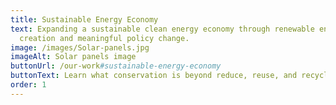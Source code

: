 ```yaml
---
title: Sustainable Energy Economy
text: Expanding a sustainable clean energy economy through renewable energy jobs
  creation and meaningful policy change.
image: /images/Solar-panels.jpg
imageAlt: Solar panels image
buttonUrl: /our-work#sustainable-energy-economy
buttonText: Learn what conservation is beyond reduce, reuse, and recycle
order: 1
---
```

